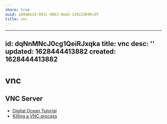 ```yaml
---
share: true
uuid: ab9a0e2d-001c-48b3-8eeb-13922d696c9f
title: vnc
---
```

---
id: dqNnMNcJ0cg1QeiRJxqka
title: vnc
desc: ''
updated: 1628444413882
created: 1628444413882
---
# vnc
VNC Server
----------

*   [Digital Ocean Tutorial](https://www.digitalocean.com/community/tutorials/how-to-install-and-configure-vnc-on-ubuntu-18-04)
*   [Killing a VNC process](https://superuser.com/questions/909400/killing-vnc-process-manually)